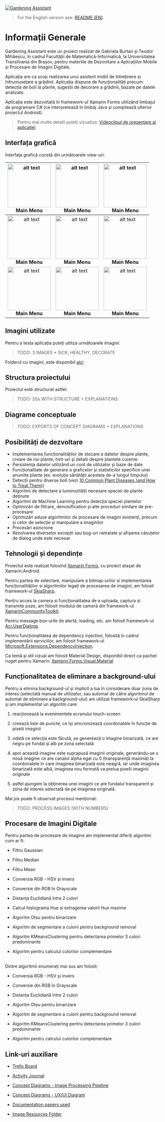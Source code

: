 <br>

[![Gardening Assistant](https://lh3.googleusercontent.com/fife/ABSRlIpuqYKtm5Jh9SVb2US4FSQrDm7fkX7VyNau4-Wz6bRm7qqrbmZHI7drkB4kc3cHSkQ0slIp0wBxV0VDz1iugFSwZV6g5436X6QB7c2dJ5RzPTw1R-v_YOkkzI0Bi1oBgr7H78WOr6_vUy6_rsWmqh5hJk4-El-mejSJRk60DD8NB13OI4_HXjVDKJBU9OiQFMMNMcKpMf8qeaALK3bAx5KezMjyvQQv3PbaA2J_Rw2sPMDHvjJ2M_RGp2ia-WIlhsDpObTNxMeFpuMnkFkVWLCGlU1Iv3x04v7fJM5U5-j5VxkqrFk2CWmZgmc3JQSfKyL_JADZbzAaAdfWtIo4NQzwNyWqku-3MuB6cQWQwVu16kQwXtKKlhzYGriWNAsebT9fXp-BP0Ec4S4Uw-TnpIyatPSN9Nckf9PCMq7s928QaTFH6M_H06SwBqvN6UjfjC7YJwEoZItcTUUXmWhE3wmLihk0kTxtl8o8XrE7z9wI4q4JqTEMQ400AllCuTSKUghvE5mIa5Jen_lp1zvJAtfwplyftEDz_EmMmtjJ_AE9dJbKxjuKODDm6Z1Rc8khqme8BNYvP2f23oqDVVme9OuQFpcpsl9YDw2LJm__2KhHFP7F6tNzMwkCTyAxVsxc8eE3BJ-s1RrYJpuBbtmexeuzDCys0HiLa1OTy103P6EXlN9TS7ZIDErxJdRAgh1mXsQ05rRKTT-LhpClbtinrs_pJW461QlKIQ=w1176-h1007-ft)](https://youtu.be/5G7V_HSD6M0)
> For the English version see: [README (EN)](TODO)

# Informații Generale

Gardening Assistant este un proiect realizat de Gabriela Burtan și Teodor Mihăescu, în cadrul Facultății de Matematică-Informatică, la Universitatea Transilvania din Brașov, pentru materiile de Dezvoltare a Aplicațiilor Mobile și Procesare de Imagini Digitale.

Aplicația are ca scop realizarea unui asistent mobil de întreținere și înfrumusețare a grădinii. Aplicația dispune de funcționalități precum: detecția de boli la plante, sugestii de decorare a grădinii, bazate pe datele analizate.

Aplicația este dezvoltată în framework-ul Xamarin Forms utilizând limbajul de programare C# (ce interpretează în limbaj Java și compilează ulterior proiectul Android).

> Pentru mai multe detalii puteți vizualiza:
> [Videoclipul de prezentare al aplicației](https://youtu.be/5G7V_HSD6M0)

## Interfața grafică

Interfața grafică constă din următoarele view-uri:

|<img src="https://lh3.googleusercontent.com/fife/ABSRlIr35Yp2qtl5ziwDLm3VIuASz3NjpNkAmhieapIaM92jgtWiwPkHu37Jyvmhtrr4ItzGazxVni8MrTxd0HA7G2gG-wCA8yja72IHx5ih3bJ1JQWLPKUSZc8T9t7gzeQiqRcSnn8xaUqM7vJsZyci-Tf5XsXFHLdsUUG_Cxurn4q5FdfbIa6h8RYZcOzWVXvPmSHlkjekCOjUJGC5oRVo9gMnYWd0VuPTCSEkSyZ4kb7UDDSWDz1zLbpMBjuhMBI9xOfJIdjBIQn5JBweG0m73zVos9ZVI0tXGWofoUQ9HWgKduU4c7kl4dM_Dvk_RFvmLC7HBFWRllqqydLxpZGnFCeSEf40uFXMFr5meKl4fsm5WExbrhnB6ZL4q83mk-anIV8hJZAI4LV-wCn4eP5opg5qlC0nm5iZaxhFpYq5nDjSwcFOZ952obDTr19t7zkhkQQV1MMDHfZp6-ww80oMKqutmO030mPBLYfMetpZkkTuXx3GehruYUKwWBsttZmrOlhkg40A0xKqSHICMRR2mFHtfYyKL14wYw3VJClio7yNAX0zB7vX8gfmAhkkZEp0yDr4uwZpCCVIJLpeInbrF6s6yY0UnIbB3uSUo9ff-9UvbMYaoLXjfF87nwh_XOlVGnHydfy8eHnuef73RdOS354ncdyMA8NPSnH-tDkfkvs7gnPBYdCCMPXBeKJzMVp9b4Xvd1-70nJKi8eKD7wzsKPu5m0RUyKC_Q=w1176-h1007-ft" alt="alt text" width="140"><br>Main Menu|<img src="https://lh3.googleusercontent.com/fife/ABSRlIr35Yp2qtl5ziwDLm3VIuASz3NjpNkAmhieapIaM92jgtWiwPkHu37Jyvmhtrr4ItzGazxVni8MrTxd0HA7G2gG-wCA8yja72IHx5ih3bJ1JQWLPKUSZc8T9t7gzeQiqRcSnn8xaUqM7vJsZyci-Tf5XsXFHLdsUUG_Cxurn4q5FdfbIa6h8RYZcOzWVXvPmSHlkjekCOjUJGC5oRVo9gMnYWd0VuPTCSEkSyZ4kb7UDDSWDz1zLbpMBjuhMBI9xOfJIdjBIQn5JBweG0m73zVos9ZVI0tXGWofoUQ9HWgKduU4c7kl4dM_Dvk_RFvmLC7HBFWRllqqydLxpZGnFCeSEf40uFXMFr5meKl4fsm5WExbrhnB6ZL4q83mk-anIV8hJZAI4LV-wCn4eP5opg5qlC0nm5iZaxhFpYq5nDjSwcFOZ952obDTr19t7zkhkQQV1MMDHfZp6-ww80oMKqutmO030mPBLYfMetpZkkTuXx3GehruYUKwWBsttZmrOlhkg40A0xKqSHICMRR2mFHtfYyKL14wYw3VJClio7yNAX0zB7vX8gfmAhkkZEp0yDr4uwZpCCVIJLpeInbrF6s6yY0UnIbB3uSUo9ff-9UvbMYaoLXjfF87nwh_XOlVGnHydfy8eHnuef73RdOS354ncdyMA8NPSnH-tDkfkvs7gnPBYdCCMPXBeKJzMVp9b4Xvd1-70nJKi8eKD7wzsKPu5m0RUyKC_Q=w1176-h1007-ft" alt="alt text" width="140"><br>Main Menu|<img src="https://lh3.googleusercontent.com/fife/ABSRlIr35Yp2qtl5ziwDLm3VIuASz3NjpNkAmhieapIaM92jgtWiwPkHu37Jyvmhtrr4ItzGazxVni8MrTxd0HA7G2gG-wCA8yja72IHx5ih3bJ1JQWLPKUSZc8T9t7gzeQiqRcSnn8xaUqM7vJsZyci-Tf5XsXFHLdsUUG_Cxurn4q5FdfbIa6h8RYZcOzWVXvPmSHlkjekCOjUJGC5oRVo9gMnYWd0VuPTCSEkSyZ4kb7UDDSWDz1zLbpMBjuhMBI9xOfJIdjBIQn5JBweG0m73zVos9ZVI0tXGWofoUQ9HWgKduU4c7kl4dM_Dvk_RFvmLC7HBFWRllqqydLxpZGnFCeSEf40uFXMFr5meKl4fsm5WExbrhnB6ZL4q83mk-anIV8hJZAI4LV-wCn4eP5opg5qlC0nm5iZaxhFpYq5nDjSwcFOZ952obDTr19t7zkhkQQV1MMDHfZp6-ww80oMKqutmO030mPBLYfMetpZkkTuXx3GehruYUKwWBsttZmrOlhkg40A0xKqSHICMRR2mFHtfYyKL14wYw3VJClio7yNAX0zB7vX8gfmAhkkZEp0yDr4uwZpCCVIJLpeInbrF6s6yY0UnIbB3uSUo9ff-9UvbMYaoLXjfF87nwh_XOlVGnHydfy8eHnuef73RdOS354ncdyMA8NPSnH-tDkfkvs7gnPBYdCCMPXBeKJzMVp9b4Xvd1-70nJKi8eKD7wzsKPu5m0RUyKC_Q=w1176-h1007-ft" alt="alt text" width="140"><br>Main Menu|
|:-:|:-:|:-:|
|<img src="https://lh3.googleusercontent.com/fife/ABSRlIr35Yp2qtl5ziwDLm3VIuASz3NjpNkAmhieapIaM92jgtWiwPkHu37Jyvmhtrr4ItzGazxVni8MrTxd0HA7G2gG-wCA8yja72IHx5ih3bJ1JQWLPKUSZc8T9t7gzeQiqRcSnn8xaUqM7vJsZyci-Tf5XsXFHLdsUUG_Cxurn4q5FdfbIa6h8RYZcOzWVXvPmSHlkjekCOjUJGC5oRVo9gMnYWd0VuPTCSEkSyZ4kb7UDDSWDz1zLbpMBjuhMBI9xOfJIdjBIQn5JBweG0m73zVos9ZVI0tXGWofoUQ9HWgKduU4c7kl4dM_Dvk_RFvmLC7HBFWRllqqydLxpZGnFCeSEf40uFXMFr5meKl4fsm5WExbrhnB6ZL4q83mk-anIV8hJZAI4LV-wCn4eP5opg5qlC0nm5iZaxhFpYq5nDjSwcFOZ952obDTr19t7zkhkQQV1MMDHfZp6-ww80oMKqutmO030mPBLYfMetpZkkTuXx3GehruYUKwWBsttZmrOlhkg40A0xKqSHICMRR2mFHtfYyKL14wYw3VJClio7yNAX0zB7vX8gfmAhkkZEp0yDr4uwZpCCVIJLpeInbrF6s6yY0UnIbB3uSUo9ff-9UvbMYaoLXjfF87nwh_XOlVGnHydfy8eHnuef73RdOS354ncdyMA8NPSnH-tDkfkvs7gnPBYdCCMPXBeKJzMVp9b4Xvd1-70nJKi8eKD7wzsKPu5m0RUyKC_Q=w1176-h1007-ft" alt="alt text" width="140"><br>**Main Menu**|<img src="https://lh3.googleusercontent.com/fife/ABSRlIr35Yp2qtl5ziwDLm3VIuASz3NjpNkAmhieapIaM92jgtWiwPkHu37Jyvmhtrr4ItzGazxVni8MrTxd0HA7G2gG-wCA8yja72IHx5ih3bJ1JQWLPKUSZc8T9t7gzeQiqRcSnn8xaUqM7vJsZyci-Tf5XsXFHLdsUUG_Cxurn4q5FdfbIa6h8RYZcOzWVXvPmSHlkjekCOjUJGC5oRVo9gMnYWd0VuPTCSEkSyZ4kb7UDDSWDz1zLbpMBjuhMBI9xOfJIdjBIQn5JBweG0m73zVos9ZVI0tXGWofoUQ9HWgKduU4c7kl4dM_Dvk_RFvmLC7HBFWRllqqydLxpZGnFCeSEf40uFXMFr5meKl4fsm5WExbrhnB6ZL4q83mk-anIV8hJZAI4LV-wCn4eP5opg5qlC0nm5iZaxhFpYq5nDjSwcFOZ952obDTr19t7zkhkQQV1MMDHfZp6-ww80oMKqutmO030mPBLYfMetpZkkTuXx3GehruYUKwWBsttZmrOlhkg40A0xKqSHICMRR2mFHtfYyKL14wYw3VJClio7yNAX0zB7vX8gfmAhkkZEp0yDr4uwZpCCVIJLpeInbrF6s6yY0UnIbB3uSUo9ff-9UvbMYaoLXjfF87nwh_XOlVGnHydfy8eHnuef73RdOS354ncdyMA8NPSnH-tDkfkvs7gnPBYdCCMPXBeKJzMVp9b4Xvd1-70nJKi8eKD7wzsKPu5m0RUyKC_Q=w1176-h1007-ft" alt="alt text" width="140"><br>**Main Menu**|<img src="https://lh3.googleusercontent.com/fife/ABSRlIr35Yp2qtl5ziwDLm3VIuASz3NjpNkAmhieapIaM92jgtWiwPkHu37Jyvmhtrr4ItzGazxVni8MrTxd0HA7G2gG-wCA8yja72IHx5ih3bJ1JQWLPKUSZc8T9t7gzeQiqRcSnn8xaUqM7vJsZyci-Tf5XsXFHLdsUUG_Cxurn4q5FdfbIa6h8RYZcOzWVXvPmSHlkjekCOjUJGC5oRVo9gMnYWd0VuPTCSEkSyZ4kb7UDDSWDz1zLbpMBjuhMBI9xOfJIdjBIQn5JBweG0m73zVos9ZVI0tXGWofoUQ9HWgKduU4c7kl4dM_Dvk_RFvmLC7HBFWRllqqydLxpZGnFCeSEf40uFXMFr5meKl4fsm5WExbrhnB6ZL4q83mk-anIV8hJZAI4LV-wCn4eP5opg5qlC0nm5iZaxhFpYq5nDjSwcFOZ952obDTr19t7zkhkQQV1MMDHfZp6-ww80oMKqutmO030mPBLYfMetpZkkTuXx3GehruYUKwWBsttZmrOlhkg40A0xKqSHICMRR2mFHtfYyKL14wYw3VJClio7yNAX0zB7vX8gfmAhkkZEp0yDr4uwZpCCVIJLpeInbrF6s6yY0UnIbB3uSUo9ff-9UvbMYaoLXjfF87nwh_XOlVGnHydfy8eHnuef73RdOS354ncdyMA8NPSnH-tDkfkvs7gnPBYdCCMPXBeKJzMVp9b4Xvd1-70nJKi8eKD7wzsKPu5m0RUyKC_Q=w1176-h1007-ft" alt="alt text" width="140"><br>**Main Menu**|
|<img src="https://lh3.googleusercontent.com/fife/ABSRlIr35Yp2qtl5ziwDLm3VIuASz3NjpNkAmhieapIaM92jgtWiwPkHu37Jyvmhtrr4ItzGazxVni8MrTxd0HA7G2gG-wCA8yja72IHx5ih3bJ1JQWLPKUSZc8T9t7gzeQiqRcSnn8xaUqM7vJsZyci-Tf5XsXFHLdsUUG_Cxurn4q5FdfbIa6h8RYZcOzWVXvPmSHlkjekCOjUJGC5oRVo9gMnYWd0VuPTCSEkSyZ4kb7UDDSWDz1zLbpMBjuhMBI9xOfJIdjBIQn5JBweG0m73zVos9ZVI0tXGWofoUQ9HWgKduU4c7kl4dM_Dvk_RFvmLC7HBFWRllqqydLxpZGnFCeSEf40uFXMFr5meKl4fsm5WExbrhnB6ZL4q83mk-anIV8hJZAI4LV-wCn4eP5opg5qlC0nm5iZaxhFpYq5nDjSwcFOZ952obDTr19t7zkhkQQV1MMDHfZp6-ww80oMKqutmO030mPBLYfMetpZkkTuXx3GehruYUKwWBsttZmrOlhkg40A0xKqSHICMRR2mFHtfYyKL14wYw3VJClio7yNAX0zB7vX8gfmAhkkZEp0yDr4uwZpCCVIJLpeInbrF6s6yY0UnIbB3uSUo9ff-9UvbMYaoLXjfF87nwh_XOlVGnHydfy8eHnuef73RdOS354ncdyMA8NPSnH-tDkfkvs7gnPBYdCCMPXBeKJzMVp9b4Xvd1-70nJKi8eKD7wzsKPu5m0RUyKC_Q=w1176-h1007-ft" alt="alt text" width="140"><br>**Main Menu**|<img src="https://lh3.googleusercontent.com/fife/ABSRlIr35Yp2qtl5ziwDLm3VIuASz3NjpNkAmhieapIaM92jgtWiwPkHu37Jyvmhtrr4ItzGazxVni8MrTxd0HA7G2gG-wCA8yja72IHx5ih3bJ1JQWLPKUSZc8T9t7gzeQiqRcSnn8xaUqM7vJsZyci-Tf5XsXFHLdsUUG_Cxurn4q5FdfbIa6h8RYZcOzWVXvPmSHlkjekCOjUJGC5oRVo9gMnYWd0VuPTCSEkSyZ4kb7UDDSWDz1zLbpMBjuhMBI9xOfJIdjBIQn5JBweG0m73zVos9ZVI0tXGWofoUQ9HWgKduU4c7kl4dM_Dvk_RFvmLC7HBFWRllqqydLxpZGnFCeSEf40uFXMFr5meKl4fsm5WExbrhnB6ZL4q83mk-anIV8hJZAI4LV-wCn4eP5opg5qlC0nm5iZaxhFpYq5nDjSwcFOZ952obDTr19t7zkhkQQV1MMDHfZp6-ww80oMKqutmO030mPBLYfMetpZkkTuXx3GehruYUKwWBsttZmrOlhkg40A0xKqSHICMRR2mFHtfYyKL14wYw3VJClio7yNAX0zB7vX8gfmAhkkZEp0yDr4uwZpCCVIJLpeInbrF6s6yY0UnIbB3uSUo9ff-9UvbMYaoLXjfF87nwh_XOlVGnHydfy8eHnuef73RdOS354ncdyMA8NPSnH-tDkfkvs7gnPBYdCCMPXBeKJzMVp9b4Xvd1-70nJKi8eKD7wzsKPu5m0RUyKC_Q=w1176-h1007-ft" alt="alt text" width="140"><br>**Main Menu**|<img src="https://lh3.googleusercontent.com/fife/ABSRlIr35Yp2qtl5ziwDLm3VIuASz3NjpNkAmhieapIaM92jgtWiwPkHu37Jyvmhtrr4ItzGazxVni8MrTxd0HA7G2gG-wCA8yja72IHx5ih3bJ1JQWLPKUSZc8T9t7gzeQiqRcSnn8xaUqM7vJsZyci-Tf5XsXFHLdsUUG_Cxurn4q5FdfbIa6h8RYZcOzWVXvPmSHlkjekCOjUJGC5oRVo9gMnYWd0VuPTCSEkSyZ4kb7UDDSWDz1zLbpMBjuhMBI9xOfJIdjBIQn5JBweG0m73zVos9ZVI0tXGWofoUQ9HWgKduU4c7kl4dM_Dvk_RFvmLC7HBFWRllqqydLxpZGnFCeSEf40uFXMFr5meKl4fsm5WExbrhnB6ZL4q83mk-anIV8hJZAI4LV-wCn4eP5opg5qlC0nm5iZaxhFpYq5nDjSwcFOZ952obDTr19t7zkhkQQV1MMDHfZp6-ww80oMKqutmO030mPBLYfMetpZkkTuXx3GehruYUKwWBsttZmrOlhkg40A0xKqSHICMRR2mFHtfYyKL14wYw3VJClio7yNAX0zB7vX8gfmAhkkZEp0yDr4uwZpCCVIJLpeInbrF6s6yY0UnIbB3uSUo9ff-9UvbMYaoLXjfF87nwh_XOlVGnHydfy8eHnuef73RdOS354ncdyMA8NPSnH-tDkfkvs7gnPBYdCCMPXBeKJzMVp9b4Xvd1-70nJKi8eKD7wzsKPu5m0RUyKC_Q=w1176-h1007-ft" alt="alt text" width="140"><br>**Main Menu**|

## Imagini utilizate

Pentru a testa aplicația puteți utiliza următoarele imagini:

> TODO: 3 IMAGES * SICK, HEALTHY, DECORATE

Folderul cu imagini, este disponibil [aici](https://drive.google.com/drive/folders/1Ab48aXJ17utoXJEorPpaw2ZbpZKiQxjn?usp=sharing)

## Structura proiectului

Proiectul este structurat astfel:

> TODO: SSs WITH STRUCTURE + EXPLANATIONS

## Diagrame conceptuale

> TODO: EXPORTS OF CONCEPT DIAGRAMS + EXPLANATIONS

## Posibilități de dezvoltare
- Implementarea funcționalităților de stocare a datelor despre plante, creare de noi plante, hint-uri și detalii despre plantele curente
- Persistența datelor utilizând un cont de utilizator și baze de date
- Funcționalitate de generare a graficelor și statisticilor specifice unei anumite plante (ex: evoluția sănătății acesteia de-a lungul timpului)
- Detecții pentru diverse boli (vezi [10 Common Plant Diseases (and How to Treat Them)](https://www.familyhandyman.com/list/most-common-plant-diseases/))
- Algoritmi de detectare a luminozității necesare speciei de plante deținute
- Algoritmi de Machine Learning pentru detecția speciei plantelor
- Optimizări de filtrare, denoisification și alte proceduri similare de pre-procesare
- Optimizări aduse algoritmilor de procesare de imagini existenți, precum și celor de selecție și manipulare a imaginilor
- Procesări asincrone
- Rezolvarea diverselor excepții sau bug-uri netratate și afișarea căsuțelor de dialog unde este necesar

## Tehnologii și dependințe

Proiectul este realizat folosind [Xamarin Forms](TODO), cu proiect atașat de Xamarin.Android.

Pentru partea de selectare, manipulare a bitmap-urilor si implementarea funcționalităților si algoritmilor legați de procesarea de imagini, am folosit framework-ul [SkiaSharp](TODO).

Pentru acces la camera si funcționalitatea de a uploada, captura si transmite poze, am folosit modulul de cameră din framework-ul [XamarinCommunityToolkit](TODO).

Pentru message box-urile de alertă, loading, etc. am folosit framework-ul [Acr.UserDialogs](TODO).

Pentru funcționalitatea de dependency injection, folosită în cadrul implementării serviciilor, am folosit framework-ul [Microsoft.Extensions.DependencyInjection](TODO).

Ca temă și stil vizual am folosit Material Design, disponibil direct ca pachet nuget pentru Xamarin: [Xamarin.Forms.Visual.Material](TODO)

## Funcționalitatea de eliminare a background-ului

Pentru a elimina background-ul și implicit a lua în considerare doar zona de interes (selectată manual de utilizator, sau automat de către algoritmul de automat de eliminare a background-ului) am utilizat framework-ul SkiaSharp și am implementat un algoritm care:

1. reacționează la evenimentele ecranului touch-screen

2. creează liste de puncte, ce își sincronizează coordonatele în funcție de pixelii imaginii

3. odată ce selecția este făcută, se generează o imagine binarizată, ce are negru pe fundal și alb pe zona selectată

4. apoi această imagine este suprapusă imaginii originale, generându-se o nouă imagine ce are canalul alpha egal cu 0 (transparență maximă) la coordonatele în care imaginea binarizată este neagră, iar unde imaginea binarizată este albă, imaginea nou formată va prelua pixelii imaginii originale

5. astfel ajungem la obținerea unei imagini ce are fundalul transparent și zona de interes selectată de pe imaginea originală.

Mai jos poate fi observat procesul menționat:

> TODO: PROCESS IMAGES (WITH NUMBERS)

## Procesare de Imagini Digitale

Pentru partea de procesare de imagine am implementat diferiți algoritmi cum ar fi:

- Filtru Gaussian

- Filtru Median

- Filtru Mean

- Conversia RGB - HSV și invers

- Conversie din RGB în Grayscale

- Distanța Euclidiană între 2 culori

- Calcul histograma Hue și extragerea valorii Hue maxime

- Algoritm Otsu pentru binarizare

- Algoritm de segmentare a culorii pentru background removal

- Algoritm KMeansClustering pentru detectarea primelor 3 culori predominante

- Algoritm pentru calculul culorilor complementare

<br>
Dintre algoritmii enumerați mai sus am folosit:

- Conversia RGB - HSV și invers

- Conversie din RGB în Grayscale

- Distanța Euclidiană între 2 culori

- Algoritm Otsu pentru binarizare

- Algoritm de segmentare a culorii pentru background removal

- Algoritm KMeansClustering pentru detectarea primelor 3 culori predominante

- Algoritm pentru calculul culorilor complementare

## Link-uri auxiliare

- [Trello Board](https://trello.com/b/ncIVblHG/gardening-assistant)

- [Activity Journal](https://docs.google.com/document/d/1hEqILjdCqo6puv_jpFp1cqYhIiZxR2ykwIf-nIAsJfE/edit?usp=sharing)

- [Concept Diagrams - Image Processing Pipeline](https://drive.google.com/file/d/1Qgo9tRtyGCPOoLrnENvjXs4iGhpKIilX/view?usp=sharing)

- [Concept Diagrams - UX/UI Diagram](https://drive.google.com/file/d/1LCMS6eaJLIaXFhrq5kdlo0zsnYboEjlG/view?usp=sharing)

- [Documentation papers used](https://drive.google.com/drive/folders/1HV50YQ13YmZOf3d0m_IiwAi-vsUI-Xon?usp=sharing)

- [Image Resources Folder](https://drive.google.com/drive/folders/1Ab48aXJ17utoXJEorPpaw2ZbpZKiQxjn?usp=sharing)
